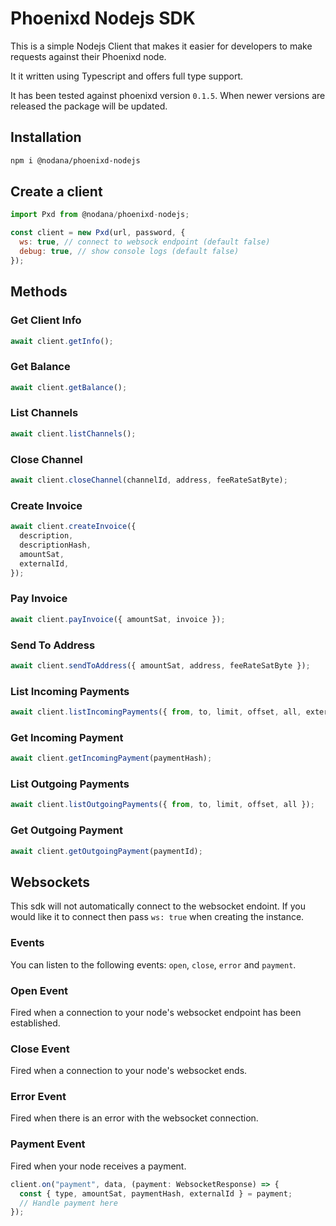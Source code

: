# Phoenixd Nodejs SDK

This is a simple Nodejs Client that makes it easier for developers to make requests against their Phoenixd node.

It it written using Typescript and offers full type support.

It has been tested against phoenixd version `0.1.5`. When newer versions are released the package will be updated.

## Installation

```bash
npm i @nodana/phoenixd-nodejs
```

## Create a client

```js
import Pxd from @nodana/phoenixd-nodejs;

const client = new Pxd(url, password, {
  ws: true, // connect to websock endpoint (default false)
  debug: true, // show console logs (default false)
});
```

## Methods

### Get Client Info

```js
await client.getInfo();
```

### Get Balance

```js
await client.getBalance();
```

### List Channels

```js
await client.listChannels();
```

### Close Channel

```js
await client.closeChannel(channelId, address, feeRateSatByte);
```

### Create Invoice

```js
await client.createInvoice({
  description,
  descriptionHash,
  amountSat,
  externalId,
});
```

### Pay Invoice

```js
await client.payInvoice({ amountSat, invoice });
```

### Send To Address

```js
await client.sendToAddress({ amountSat, address, feeRateSatByte });
```

### List Incoming Payments

```js
await client.listIncomingPayments({ from, to, limit, offset, all, externalId });
```

### Get Incoming Payment

```js
await client.getIncomingPayment(paymentHash);
```

### List Outgoing Payments

```js
await client.listOutgoingPayments({ from, to, limit, offset, all });
```

### Get Outgoing Payment

```js
await client.getOutgoingPayment(paymentId);
```

## Websockets

This sdk will not automatically connect to the websocket endoint. If you would like it to connect then pass `ws: true` when creating the instance.

### Events

You can listen to the following events: `open`, `close`, `error` and `payment`.

### Open Event

Fired when a connection to your node's websocket endpoint has been established.

### Close Event

Fired when a connection to your node's websocket ends.

### Error Event

Fired when there is an error with the websocket connection.

### Payment Event

Fired when your node receives a payment.

```js
client.on("payment", data, (payment: WebsocketResponse) => {
  const { type, amountSat, paymentHash, externalId } = payment;
  // Handle payment here
});
```
